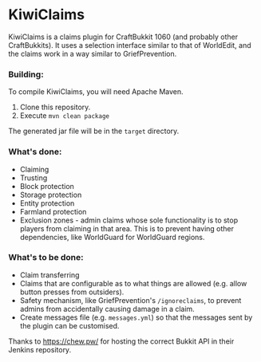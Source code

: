 # KiwiClaims
KiwiClaims is a claims plugin for CraftBukkit 1060 (and probably other CraftBukkits). It uses a selection interface similar to that of WorldEdit, and the claims work in a way similar to GriefPrevention.

### Building:
To compile KiwiClaims, you will need Apache Maven.

1. Clone this repository.
2. Execute `mvn clean package`

The generated jar file will be in the `target` directory.

### What's done:
 * Claiming
 * Trusting
 * Block protection
 * Storage protection
 * Entity protection
 * Farmland protection
 * Exclusion zones - admin claims whose sole functionality is to stop players from claiming in that area. This is to prevent having other dependencies, like WorldGuard for WorldGuard regions.

### What's to be done:
 * Claim transferring
 * Claims that are configurable as to what things are allowed (e.g. allow button presses from outsiders).
 * Safety mechanism, like GriefPrevention's `/ignoreclaims`, to prevent admins from accidentally causing damage in a claim.
 * Create messages file (e.g. `messages.yml`) so that the messages sent by the plugin can be customised.

Thanks to https://chew.pw/ for hosting the correct Bukkit API in their Jenkins repository.
